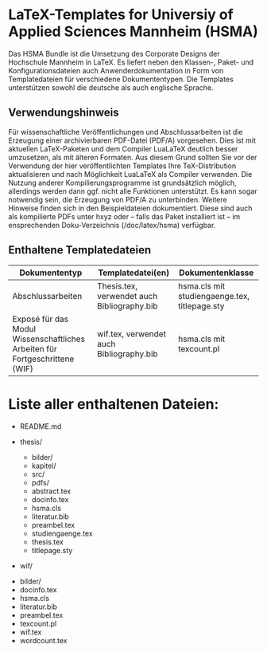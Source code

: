 # LaTeX-Templates for Universiy of Applied Sciences Mannheim (HSMA) 

Das HSMA Bundle ist die Umsetzung des Corporate Designs der Hochschule Mannheim in LaTeX. Es liefert neben den Klassen-, Paket- und Konfigurationsdateien auch Anwenderdokumentation in Form von Templatedateien für verschiedene Dokumententypen.
Die Templates unterstützen sowohl die deutsche als auch englische Sprache. 

## Verwendungshinweis

Für wissenschaftliche Veröffentlichungen und Abschlussarbeiten ist die Erzeugung einer archivierbaren PDF-Datei (PDF/A) vorgesehen. Dies ist mit aktuellen LaTeX-Paketen und dem Compiler LuaLaTeX deutlich besser umzusetzen, als mit älteren Formaten. Aus diesem Grund sollten Sie vor der Verwendung der hier veröffentlichten Templates Ihre TeX-Distribution aktualisieren und nach Möglichkeit LuaLaTeX als Compiler verwenden. Die Nutzung anderer Kompilierungsprogramme ist grundsätzlich möglich, allerdings werden dann ggf. nicht alle Funktionen unterstützt. Es kann sogar notwendig sein, die Erzeugung von PDF/A zu unterbinden. Weitere Hinweise finden sich in den Beispieldateien dokumentiert. Diese sind auch als kompilierte PDFs unter hxyz  oder – falls das Paket installiert ist – im ensprechenden Doku-Verzeichnis (/doc/latex/hsma) verfügbar.


<!---## Nutzung von HSMA über Overleaf--->

<!---Die Hochschule Mannheim verfügt über eine eigene Overleaf-Installation, auf die alle Mitglieder Zugriff haben. Die DEMO-Dateien werden dort in der jeweils aktuellen Version als Templates bereitgestellt: url  Somit ist eine Nutzung ohne lokale Installation möglich.--->



## Enthaltene Templatedateien

Dokumententyp				 | Templatedatei(en)									| Dokumentenklasse
---------------------------------------- | ------------------------------------------------------------------------------------ | ----------------
Abschlussarbeiten 			 | Thesis.tex, verwendet auch Bibliography.bib	| hsma.cls mit studiengaenge.tex, titlepage.sty 
Exposé für das Modul Wissenschaftliches Arbeiten für Fortgeschrittene (WIF)			 | wif.tex, verwendet auch Bibliography.bib	| hsma.cls mit texcount.pl


# Liste aller enthaltenen Dateien:

* README.md
* thesis/
  - bilder/
  - kapitel/
  - src/
  - pdfs/ 
  - abstract.tex
  - docinfo.tex
  - hsma.cls
  - literatur.bib
  - preambel.tex
  - studiengaenge.tex
  - thesis.tex
  - titlepage.sty
  
 * wif/
  - bilder/
  - docinfo.tex
  - hsma.cls
  - literatur.bib
  - preambel.tex
  - texcount.pl
  - wif.tex
  - wordcount.tex
 








